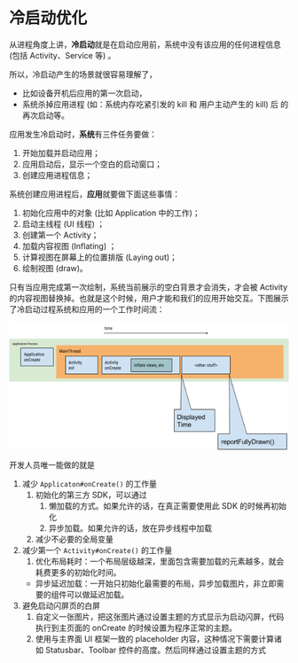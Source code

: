 # 冷启动优化

从进程角度上讲，**冷启动**就是在启动应用前，系统中没有该应用的任何进程信息 (包括 Activity、Service 等) 。

所以，冷启动产生的场景就很容易理解了，

- 比如设备开机后应用的第一次启动，
- 系统杀掉应用进程 (如：系统内存吃紧引发的 kill 和 用户主动产生的 kill) 后 的再次启动等。

应用发生冷启动时，**系统**有三件任务要做：

1. 开始加载并启动应用；
2. 应用启动后，显示一个空白的启动窗口；
3. 创建应用进程信息；

系统创建应用进程后，**应用**就要做下面这些事情：

1. 初始化应用中的对象 (比如 Application 中的工作)；
2. 启动主线程 (UI 线程) ；
3. 创建第一个 Activity；
4. 加载内容视图 (Inflating) ；
5. 计算视图在屏幕上的位置排版 (Laying out)；
6. 绘制视图 (draw)。

只有当应用完成第一次绘制，系统当前展示的空白背景才会消失，才会被 Activity 的内容视图替换掉。也就是这个时候，用户才能和我们的应用开始交互。下图展示了冷启动过程系统和应用的一个工作时间流：

![](Untitled-4d7784a7-6737-482d-96ce-aaab681a49e5.png)

开发人员唯一能做的就是

1. 减少 `Applicaton#onCreate()` 的工作量
    1. 初始化的第三方 SDK，可以通过
        1. 懒加载的方式。如果允许的话，在真正需要使用此 SDK 的时候再初始化
        2. 异步加载。如果允许的话，放在异步线程中加载
    2. 减少不必要的全局变量
2. 减少第一个 `Activity#onCreate()` 的工作量
    1. 优化布局耗时：一个布局层级越深，里面包含需要加载的元素越多，就会耗费更多的初始化时间。
    - 异步延迟加载：一开始只初始化最需要的布局，异步加载图片，非立即需要的组件可以做延迟加载。
3. 避免启动闪屏页的白屏
    1. 自定义一张图片，把这张图片通过设置主题的方式显示为启动闪屏，代码执行到主页面的 onCreate 的时候设置为程序正常的主题。
    2. 使用与主界面 UI 框架一致的 placeholder 内容，这种情况下需要计算诸如 Statusbar、Toolbar 控件的高度。然后同样通过设置主题的方式